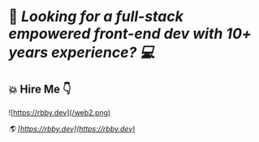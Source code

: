 

# 👀 _Looking for a full-stack empowered front-end dev with 10+ years experience? 💻_

## 💥 Hire Me  👇

![https://rbby.dev](/web2.png)

_🌎 [https://rbby.dev](https://rbby.dev)_


